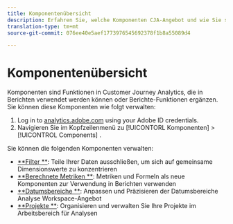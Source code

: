 ```yaml
---
title: Komponentenübersicht
description: Erfahren Sie, welche Komponenten CJA-Angebot und wie Sie sie in Berichte verwenden können.
translation-type: tm+mt
source-git-commit: 076ee40e5aef1773976545692378f1b8a55089d4

---
```



# Komponentenübersicht

Komponenten sind Funktionen in Customer Journey Analytics, die in Berichten verwendet werden können oder Berichte-Funktionen ergänzen. Sie können diese Komponenten wie folgt verwalten:

1. Log in to [analytics.adobe.com](https://analytics.adobe.com) using your Adobe ID credentials.
2. Navigieren Sie im Kopfzeilenmenü zu [!UICONTORL Komponenten] > [!UICONTROL Components] .

Sie können die folgenden Komponenten verwalten:

* [**Filter **](filters/filters-overview.md): Teile Ihrer Daten ausschließen, um sich auf gemeinsame Dimensionswerte zu konzentrieren
* [**Berechnete Metriken **](calc-metrics/calc-metr-overview.md): Metriken und Formeln als neue Komponenten zur Verwendung in Berichten verwenden
* [**Datumsbereiche **](date-ranges/overview.md): Anpassen und Präzisieren der Datumsbereiche Analyse Workspace-Angebot
* [**Projekte **](projects/overview.md): Organisieren und verwalten Sie Ihre Projekte im Arbeitsbereich für Analysen
